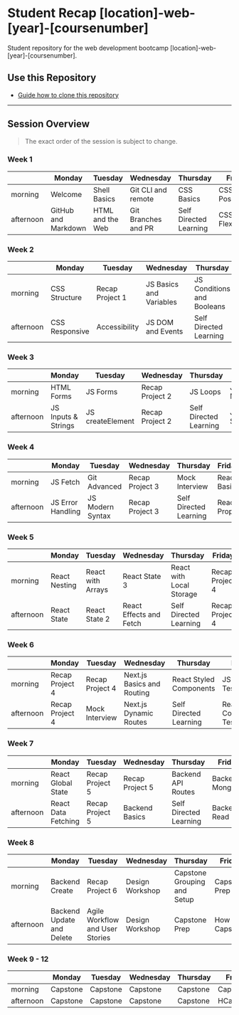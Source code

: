 # Student Recap [location]-web-[year]-[coursenumber]

Student repository for the web development bootcamp [location]-web-[year]-[coursenumber].

## Use this Repository

- [Guide how to clone this repository](/docs/install-manual-en.md)

---

## Session Overview

> The exact order of the session is subject to change.

### Week 1

|           | Monday              | Tuesday          | Wednesday           | Thursday               | Friday          |
| --------- | ------------------- | ---------------- | ------------------- | ---------------------- | --------------- |
| morning   | Welcome             | Shell Basics     | Git CLI and remote  | CSS Basics             | CSS Positioning |
| afternoon | GitHub and Markdown | HTML and the Web | Git Branches and PR | Self Directed Learning | CSS Flexbox     |

### Week 2

|           | Monday         | Tuesday         | Wednesday               | Thursday                   | Friday                |
| --------- | -------------- | --------------- | ----------------------- | -------------------------- | --------------------- |
| morning   | CSS Structure  | Recap Project 1 | JS Basics and Variables | JS Conditions and Booleans | JS Objects and Arrays |
| afternoon | CSS Responsive | Accessibility   | JS DOM and Events       | Self Directed Learning     | JS Functions          |

### Week 3

|           | Monday              | Tuesday          | Wednesday       | Thursday               | Friday           |
| --------- | ------------------- | ---------------- | --------------- | ---------------------- | ---------------- |
| morning   | HTML Forms          | JS Forms         | Recap Project 2 | JS Loops               | JS Array Methods |
| afternoon | JS Inputs & Strings | JS createElement | Recap Project 2 | Self Directed Learning | JS Structure     |

### Week 4

|           | Monday            | Tuesday          | Wednesday       | Thursday               | Friday       |
| --------- | ----------------- | ---------------- | --------------- | ---------------------- | ------------ |
| morning   | JS Fetch          | Git Advanced     | Recap Project 3 | Mock Interview         | React Basics |
| afternoon | JS Error Handling | JS Modern Syntax | Recap Project 3 | Self Directed Learning | React Props  |

### Week 5

|           | Monday        | Tuesday           | Wednesday               | Thursday                 | Friday          |
| --------- | ------------- | ----------------- | ----------------------- | ------------------------ | --------------- |
| morning   | React Nesting | React with Arrays | React State 3           | React with Local Storage | Recap Project 4 |
| afternoon | React State   | React State 2     | React Effects and Fetch | Self Directed Learning   | Recap Project 4 |

### Week 6

|           | Monday          | Tuesday         | Wednesday                  | Thursday                | Friday                  |
| --------- | --------------- | --------------- | -------------------------- | ----------------------- | ----------------------- |
| morning   | Recap Project 4 | Recap Project 4 | Next.js Basics and Routing | React Styled Components | JS Unit Testing         |
| afternoon | Recap Project 4 | Mock Interview  | Next.js Dynamic Routes     | Self Directed Learning  | React Component Testing |

### Week 7

|           | Monday              | Tuesday         | Wednesday       | Thursday               | Friday          |
| --------- | ------------------- | --------------- | --------------- | ---------------------- | --------------- |
| morning   | React Global State  | Recap Project 5 | Recap Project 5 | Backend API Routes     | Backend MongoDB |
| afternoon | React Data Fetching | Recap Project 5 | Backend Basics  | Self Directed Learning | Backend Read    |

### Week 8

|           | Monday                    | Tuesday                         | Wednesday        | Thursday                    | Friday          |
| --------- | ------------------------- | ------------------------------- | ---------------- | --------------------------- | --------------- |
| morning   | Backend Create            | Recap Project 6                 | Design Workshop  | Capstone Grouping and Setup | Capstone Prep   |
| afternoon | Backend Update and Delete | Agile Workflow and User Stories | Design Workshop  | Capstone Prep               | How to Capstone |

### Week 9 - 12

|           | Monday   | Tuesday  | Wednesday | Thursday | Friday    |
| --------- | -------- | -------- | --------- | -------- | --------- |
| morning   | Capstone | Capstone | Capstone  | Capstone | Capstone  |
| afternoon | Capstone | Capstone | Capstone  | Capstone | HCapstone |
